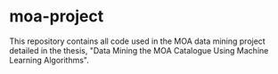 # moa-project
This repository contains all code used in the MOA data mining project detailed in the thesis, "Data Mining the MOA Catalogue Using Machine Learning Algorithms".
